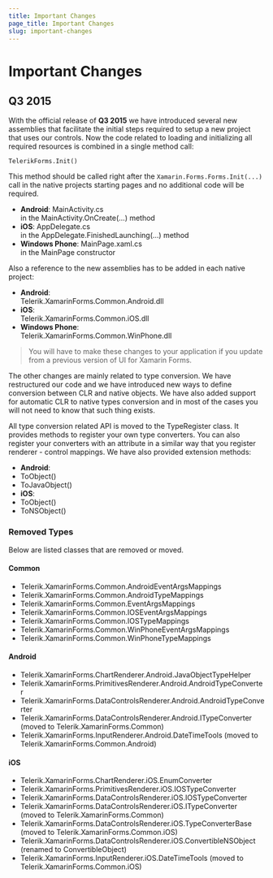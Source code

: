 ```yaml
---
title: Important Changes
page_title: Important Changes
slug: important-changes
---
```


# Important Changes

## Q3 2015

With the official release of **Q3 2015** we have introduced several new assemblies that facilitate the initial steps required to setup a new project that uses our controls. Now the code related to loading and initializing all required resources is combined in a single method call:

    TelerikForms.Init()

This method should be called right after the `Xamarin.Forms.Forms.Init(...)` call in the native projects starting pages and no additional code will be required.

- **Android**: MainActivity.cs  
in the MainActivity.OnCreate(...) method
- **iOS**: AppDelegate.cs  
in the AppDelegate.FinishedLaunching(...) method
- **Windows Phone**: MainPage.xaml.cs  
in the MainPage constructor

Also a reference to the new assemblies has to be added in each native project:

- **Android**:  
Telerik.XamarinForms.Common.Android.dll
- **iOS**:  
Telerik.XamarinForms.Common.iOS.dll
- **Windows Phone**:  
Telerik.XamarinForms.Common.WinPhone.dll 

> You will have to make these changes to your application if you update from a previous version of UI for Xamarin Forms.

The other changes are mainly related to type conversion. We have restructured our code and we have introduced new ways to define conversion between CLR and native objects. We have also added support for automatic CLR to native types conversion and in most of the cases you will not need to know that such thing exists.

All type conversion related API is moved to the TypeRegister class. It provides methods to register your own type converters. You can also register your converters with an attribute in a similar way that you register renderer - control mappings. We have also provided extension methods:

- **Android**:
 - ToObject()
 - ToJavaObject()
- **iOS**:
 - ToObject()
 - ToNSObject()

### Removed Types

Below are listed classes that are removed or moved.

#### Common

- Telerik.XamarinForms.Common.AndroidEventArgsMappings
- Telerik.XamarinForms.Common.AndroidTypeMappings
- Telerik.XamarinForms.Common.EventArgsMappings
- Telerik.XamarinForms.Common.IOSEventArgsMappings
- Telerik.XamarinForms.Common.IOSTypeMappings
- Telerik.XamarinForms.Common.WinPhoneEventArgsMappings
- Telerik.XamarinForms.Common.WinPhoneTypeMappings

#### Android

- Telerik.XamarinForms.ChartRenderer.Android.JavaObjectTypeHelper
- Telerik.XamarinForms.PrimitivesRenderer.Android.AndroidTypeConverter
- Telerik.XamarinForms.DataControlsRenderer.Android.AndroidTypeConverter 
- Telerik.XamarinForms.DataControlsRenderer.Android.ITypeConverter (moved to Telerik.XamarinForms.Common)
- Telerik.XamarinForms.InputRenderer.Android.DateTimeTools (moved to Telerik.XamarinForms.Common.Android)

#### iOS

- Telerik.XamarinForms.ChartRenderer.iOS.EnumConverter
- Telerik.XamarinForms.PrimitivesRenderer.iOS.IOSTypeConverter
- Telerik.XamarinForms.DataControlsRenderer.iOS.IOSTypeConverter
- Telerik.XamarinForms.DataControlsRenderer.iOS.ITypeConverter (moved to Telerik.XamarinForms.Common)
- Telerik.XamarinForms.DataControlsRenderer.iOS.TypeConverterBase (moved to Telerik.XamarinForms.Common.iOS)
- Telerik.XamarinForms.DataControlsRenderer.iOS.ConvertibleNSObject (renamed to ConvertibleObject)
- Telerik.XamarinForms.InputRenderer.iOS.DateTimeTools (moved to Telerik.XamarinForms.Common.iOS)